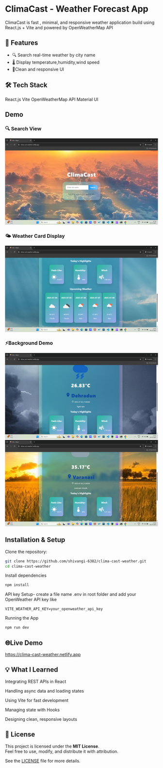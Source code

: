 # ClimaCast - Weather Forecast App
ClimaCast is fast , minimal, and responsive weather application build using React.js + Vite and powered by OpenWeatherMap API
## 🚀 Features
- 🔍 Search real-time weather by city name
- 🌡️ Display temperature,humidity,wind speed
- 📱Clean and responsive UI

##  🛠️ Tech Stack 

React.js
Vite
OpenWeatherMap API
Material UI

## Demo

### 🔍 Search View
![Search Screen](./screenshots/searchBox.png)

### 🌤️ Weather Card Display
![Weather Info](./screenshots/cards.png)

### ⚡Background Demo
![demo1](./screenshots/demo1.png)
![demo2](./screenshots/demo2.png)

## Installation & Setup
Clone the repository:
```bash
git clone https://github.com/shivangi-6382/clima-cast-weather.git
cd clima-cast-weather
```
Install dependencies
```bash
npm install
```
API key Setup- create a file name .env in root folder and add your OpenWeather API key
like
```.env
VITE_WEATHER_API_KEY=your_openweather_api_key
```

Running the App
```bash
npm run dev
```

## 🌐Live Demo
https://clima-cast-weather.netlify.app

## 💡 What I Learned
Integrating REST APIs in React

Handling async data and loading states

Using Vite for fast development

Managing state with Hooks

Designing clean, responsive layouts

## 📄 License

This project is licensed under the **MIT License**.  
Feel free to use, modify, and distribute it with attribution.

See the [LICENSE](./LICENSE) file for more details.












